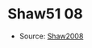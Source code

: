 <a name="material" />

# Shaw51 08
<script type="application/ld+json">
  {
    "@context": "https://schema.org/",
    "@type": "ChemicalSubstance",
    "http://purl.org/dc/terms/conformsTo":
      {
        "@type": "CreativeWork",
        "@id": "https://bioschemas.org/profiles/ChemicalSubstance/0.4-RELEASE/"
      },
    "@id": "https://egonw.github.io/nanowiki/nanowiki38.html#material",
    "name": "Shaw51 08",
    "sameAs": "http://127.0.0.1/mediawiki/index.php/Special:URIResolver/Shaw51_08"
  }
</script>


* Source: [Shaw2008](Shaw2008.md)
